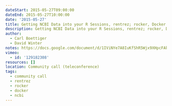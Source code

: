 ```yaml
---
dateStart: 2015-05-27T09:00:00
dateEnd: 2015-05-27T10:00:00
date: '2015-05-27'
title: Getting NCBI Data into your R Sessions, rentrez; rocker, Docker for R
description: Getting NCBI Data into your R Sessions, rentrez; rocker, Docker for R
author:
  - Carl Boettiger
  - David Winter
notes: https://docs.google.com/document/d/1IViNYe7A8IuKfShR5Wjx9XHpcFAkN1_aGgxOViv47r0/edit?usp=sharing
vimeo:
  - id: '129182308'
resources: []
location: Community call (teleconference)
tags:
  - community call
  - rentrez
  - rocker
  - docker
  - ncbi
---
```


